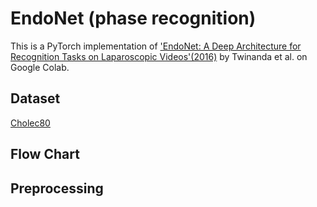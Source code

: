 # EndoNet (phase recognition)

This is a PyTorch implementation of ['EndoNet: A Deep Architecture for Recognition Tasks on Laparoscopic Videos'(2016)](https://arxiv.org/abs/1602.03012) by Twinanda et al. on Google Colab.

## Dataset
[Cholec80](http://camma.u-strasbg.fr/datasets) 

## Flow Chart


## Preprocessing
